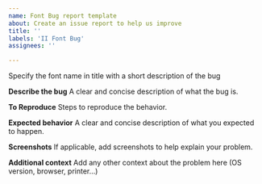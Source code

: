 ```yaml
---
name: Font Bug report template
about: Create an issue report to help us improve
title: ''
labels: 'II Font Bug'
assignees: ''

---
```


Specify the font name in title with a short description of the bug

**Describe the bug**
A clear and concise description of what the bug is.

**To Reproduce**
Steps to reproduce the behavior.

**Expected behavior**
A clear and concise description of what you expected to happen.

**Screenshots**
If applicable, add screenshots to help explain your problem.

**Additional context**
Add any other context about the problem here (OS version, browser, printer…)
